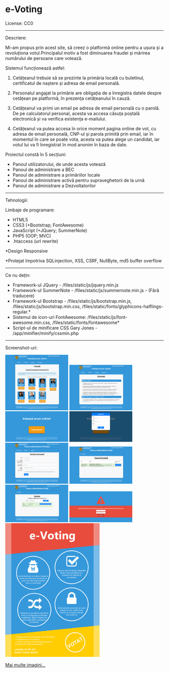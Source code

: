 ﻿# e-Voting
License: CC0
*****
Descriere:

Mi-am propus prin acest site, să creez o platformă online pentru a ușura și a revoluționa votul.Principalul motiv a fost diminuarea fraudei și mărirea numărului de persoane care votează.

Sistemul funcționează astfel:

1. Cetățeanul trebuie să se prezinte la primăria locală cu buletinul, certificatul de naștere și adresa de email personală.

2. Personalul angajat la primărie are obligația de a înregistra datele despre cetățean pe platformă, în prezența cetățeanului în cauză.

3. Cetățeanul va primi un email pe adresa de email personală cu o parolă. De pe calculatorul personal, acesta va accesa căsuța poștală electronică și va verifica existența e-mailului.

4. Cetățeanul va putea accesa în orice moment pagina online de vot, cu adresa de email personală, CNP-ul și parola primită prin email, iar în momentul în care se poate vota, acesta va putea alege un candidat, iar votul lui va fi înregistrat în mod anonim în baza de date.


Proiectul constă în 5 secțiuni:
 - Panoul utilizatorului, de unde acesta votează
 - Panoul de administrare a BEC
 - Panoul de administrare a primăriilor locale
 - Panoul de administrare activă pentru supraveghetorii de la urnă
 - Panoul de administrare a Dezvoltatorilor

****************************************************
Tehnologii:

Limbaje de programare:
 - HTML5
 - CSS3 (+Bootstrap; FontAwesome)
 - JavaScript (+JQuery; SummerNote)
 - PHP5 (OOP; MVC)
 - .htaccess (url rewrite)

*Design Responsive

*Protejat împotriva SQLinjection, XSS, CSRF, NullByte, md5 buffer overflow

*****************************************************
Ce nu dețin:
 - Framework-ul JQuery - /files/static/js/jquery.min.js
 - Framework-ul SummerNote - /files/static/js/summernote.min.js - (Fără traducere)
 - Framework-ul Bootstrap - /files/static/js/bootstrap.min.js, /files/static/js/bootstrap.min.css, /files/static/fonts/glyphicons-halflings-regular.*
 - Sistemul de icon-uri FontAwesome: /files/static/js/font-awesome.min.css, /files/static/fonts/fontawesome*
 - Script-ul de minificare CSS Gary Jones - /app/minifier/minify/cssmin.php

******************************************************
Screenshot-uri:

<img src="./screenshots/sc3.png" width="200"> 
<img src="./screenshots/sc5.png" width="200"> 
<img src="./screenshots/sc1.png" width="200"> 
<img src="./screenshots/sc2.png" width="200"> 
<img src="./screenshots/sc8.png" width="200"> 
<img src="./screenshots/sc9.png" width="200"> 
<img src="./screenshots/sc10.png" width="200"> 
<img src="./screenshots/sc6.png" width="200"> 
<img src="./screenshots/poster.jpg" width="300"> 

[Mai multe imagini...](./screenshots/)
